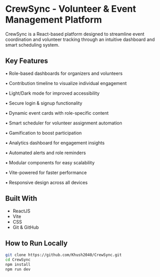 #  CrewSync - Volunteer & Event Management Platform

CrewSync is a React-based platform designed to streamline event coordination and volunteer tracking through an intuitive dashboard and smart scheduling system.

 ## Key Features

 •  Role-based dashboards for organizers and volunteers

 •  Contribution timeline to visualize individual engagement

 •  Light/Dark mode for improved accessibility

 •  Secure login & signup functionality

 •  Dynamic event cards with role-specific content

 •  Smart scheduler for volunteer assignment automation

 •  Gamification to boost participation

 •  Analytics dashboard for engagement insights

 •  Automated alerts and role reminders

 •  Modular components for easy scalability

 •  Vite-powered for faster performance

 •  Responsive design across all devices



##  Built With
- ReactJS
- Vite
- CSS
- Git & GitHub

##  How to Run Locally
```bash
git clone https://github.com/Khush2040/CrewSync.git
cd CrewSync
npm install
npm run dev
